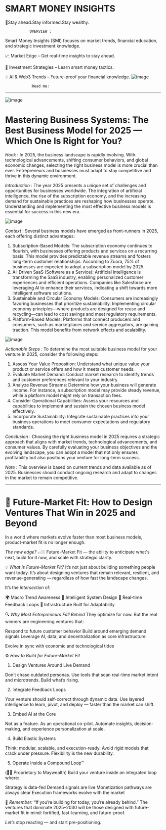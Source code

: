 # SMART MONEY INSIGHTS

🚀Stay ahead.Stay informed.Stay wealthy. 

               OVERVIEW :

Smart Money Insights (SMI) focuses on market trends, financial education, and strategic investment knowledge.

📈 Market Edge – Get real-time insights to stay ahead.

🎯 Investment Strategies – Learn smart money tactics.

💡 AI & Web3 Trends – Future-proof your financial knowledge.
![image](https://github.com/user-attachments/assets/5d4d0a43-8844-4465-894c-0343e7ee7965)

                Read me: 
               

------------------------------------
![image](https://github.com/user-attachments/assets/1d8bbbe0-29c8-47ef-807a-1264df9e5e8e)

# Mastering Business Systems: The Best Business Model for 2025 — Which One Is Right for You?

*Hook* :
In 2025, the business landscape is rapidly evolving. With technological advancements, shifting consumer behaviors, and global economic changes, selecting the right business model is more crucial than ever. Entrepreneurs and businesses must adapt to stay competitive and thrive in this dynamic environment.

*Introduction* :
The year 2025 presents a unique set of challenges and opportunities for businesses worldwide. The integration of artificial intelligence, the rise of the subscription economy, and the increasing demand for sustainable practices are reshaping how businesses operate. Understanding and implementing the most effective business models is essential for success in this new era.

![image](https://github.com/user-attachments/assets/1cfa5114-448d-430d-931d-92cf52a32edc)

*Context* :
Several business models have emerged as front-runners in 2025, each offering distinct advantages:
1. Subscription-Based Models: The subscription economy continues to flourish, with businesses offering products and services on a recurring basis. This model provides predictable revenue streams and fosters long-term customer relationships. According to Zuora, 75% of businesses are expected to adopt a subscription model by 2025.
2. AI-Driven SaaS (Software as a Service): Artificial intelligence is transforming the SaaS industry, enabling personalized customer experiences and efficient operations. Companies like Salesforce are leveraging AI to enhance their services, indicating a shift towards more intelligent software solutions.
3. Sustainable and Circular Economy Models: Consumers are increasingly favoring businesses that prioritize sustainability. Implementing circular economy principles—where products are designed for reuse and recycling—can lead to cost savings and meet regulatory requirements.
4. Platform-Based Models: Platforms that connect producers and consumers, such as marketplaces and service aggregators, are gaining traction. This model benefits from network effects and scalability.

![image](https://github.com/user-attachments/assets/a4b7f2b2-0e1b-4e31-b14e-f0c17843e191)

*Actionable Steps* :
To determine the most suitable business model for your venture in 2025, consider the following steps:
1. Assess Your Value Proposition: Understand what unique value your product or service offers and how it meets customer needs.
2. Evaluate Market Demand: Conduct market research to identify trends and customer preferences relevant to your industry.
3. Analyze Revenue Streams: Determine how your business will generate income. For instance, a subscription model may provide steady revenue, while a platform model might rely on transaction fees.
4. Consider Operational Capabilities: Assess your resources and capabilities to implement and sustain the chosen business model effectively.
5. Incorporate Sustainability: Integrate sustainable practices into your business operations to meet consumer expectations and regulatory standards.

*Conclusion* :
Choosing the right business model in 2025 requires a strategic approach that aligns with market trends, technological advancements, and consumer values. By carefully evaluating your business objectives and the evolving landscape, you can adopt a model that not only ensures profitability but also positions your venture for long-term success.

*Note* : This overview is based on current trends and data available as of 2025. Businesses should conduct ongoing research and adapt to changes in the market to remain competitive.

---------------------------------

# 🚀 Future-Market Fit: How to Design Ventures That Win in 2025 and Beyond

In a world where markets evolve faster than most business models, product-market fit is no longer enough.

*The new edge?*
👉🏼 Future-Market Fit — the ability to anticipate what's next, build for it now, and scale with strategic clarity.

💡 *What is Future-Market Fit?*
It’s not just about building something people want today. It’s about designing ventures that remain relevant, resilient, and revenue-generating — regardless of how fast the landscape changes.

It’s the *intersection* of:

🌍 Macro Trend Awareness
🧠 Intelligent System Design
🔁 Real-time Feedback Loops
🧱 Infrastructure Built for Adaptability

🔍 *Why Most Entrepreneurs Fall Behind*
They optimize for now.
But the real winners are engineering ventures that:

Respond to future customer behavior
Build around emerging demand signals
Leverage AI, data, and decentralization as core infrastructure

Evolve in sync with economic and technological tides

⚙️ *How to Build for Future-Market Fit*
1. Design Ventures Around Live Demand

Don’t chase outdated personas. Use tools that scan real-time market intent and microtrends. Build what’s rising.

2. Integrate Feedback Loops

Your venture should self-correct through dynamic data. Use layered intelligence to learn, pivot, and deploy — faster than the market can shift.

3. Embed AI at the Core

Not as a feature. As an operational co-pilot. Automate insights, decision-making, and experience personalization at scale.

4. Build Elastic Systems

Think: modular, scalable, and execution-ready. Avoid rigid models that crack under pressure. Flexibility is the new durability.

5. Operate Inside a Compound Loop™

(👋🏽 Proprietary to Maywealth)
Build your venture inside an integrated loop where:

Strategy is data-fed
Demand signals are live
Monetization pathways are always clear
Execution frameworks evolve with the market

🧠 *Remember:*
“If you’re building for today, you’re already behind.”
The ventures that dominate 2025–2030 will be those designed with future-market fit in mind: fortified, fast-learning, and future-proof.

*Let’s* stop reacting — and start pre-positioning.


